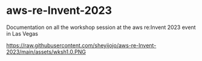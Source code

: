 # aws-re-Invent-2023

Documentation on all the workshop session at the aws re:Invent 2023 event in Las Vegas

https://raw.githubusercontent.com/sheyijojo/aws-re-Invent-2023/main/assets/wksh1.0.PNG
